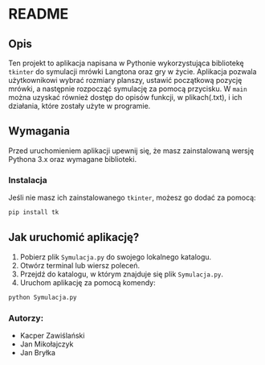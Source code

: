 # README

## Opis

Ten projekt to aplikacja napisana w Pythonie wykorzystująca bibliotekę `tkinter` do symulacji mrówki Langtona oraz gry w życie. Aplikacja pozwala użytkownikowi wybrać rozmiary planszy, ustawić początkową pozycję mrówki, a następnie rozpocząć symulację za pomocą przycisku. W `main` można uzyskać również dostęp do opisów funkcji, w plikach(.txt), i ich działania, które zostały użyte w programie.

## Wymagania

Przed uruchomieniem aplikacji upewnij się, że masz zainstalowaną wersję Pythona 3.x oraz wymagane biblioteki.

### Instalacja

 Jeśli nie masz ich zainstalowanego `tkinter`, możesz go dodać za pomocą:

```sh
pip install tk
```

## Jak uruchomić aplikację?

1. Pobierz plik `Symulacja.py` do swojego lokalnego katalogu.
2. Otwórz terminal lub wiersz poleceń.
3. Przejdź do katalogu, w którym znajduje się plik `Symulacja.py`.
4. Uruchom aplikację za pomocą komendy:

```sh
python Symulacja.py
```

### Autorzy:
- Kacper Zawiślański
- Jan Mikołajczyk
- Jan Bryłka

